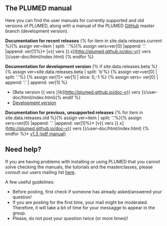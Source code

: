 The PLUMED manual
------------------------------------
Here you can find the user manuals for currently supported and old versions of PLUMED, along
with a manual of the PLUMED [GitHub](https://github.com/plumed/plumed2) master branch (development version).

__Documentation for recent releases__
{% for item in site.data.releases.current %}{% assign ver=item | split: '.'%}{% assign vers=ver[0] |append: '.' |append: ver[1]%}* [v{{ vers }}.x](http://plumed.github.io/doc-v{{ vers }}/user-doc/html/index.html)
{% endfor %}

__Documentation for development version__
{% if site.data.releases.beta %}
{% assign ver=site.data.releases.beta | split: 'b'%}
{% assign ver=ver[0] | split: '.'%}
{% assign ver[1]= ver[1] | slice: 0,-1 %}
{% assign vers= ver[0] | append: '.' | append: ver[1] %}
* [Beta version {{ vers }}b](http://plumed.github.io/doc-v{{ vers }}/user-doc/html/index.html){% endif %}
* [Development version](http://plumed.github.io/doc-master/user-doc/html/index.html)

__Documentation for previous, unsupported releases__
{% for item in site.data.releases.old %}{% assign ver=item | split: '.'%}{% assign vers=ver[0] |append: '.' |append: ver[1]%}* [v{{ vers }}.x](http://plumed.github.io/doc-v{{ vers }}/user-doc/html/index.html)
{% endfor %}* [v1.3 (pdf manual)](/pdf/manual_1-3-0.pdf)

Need help?
-----------------------------

If you are having problems with installing or using PLUMED that you cannot solve checking the manuals, the tutorials and the masterclasses, please consult our users mailing list [here](https://groups.google.com/forum/#!forum/plumed-users).

A few useful guidelines:

* Before posting, first check if someone has already asked/answered your question!
* If you are posting for the first time, your mail might be moderated. Therefore, it will take a bit of time for your messagge to appear in the group.
* Please, do not post your question twice (or more times)!
